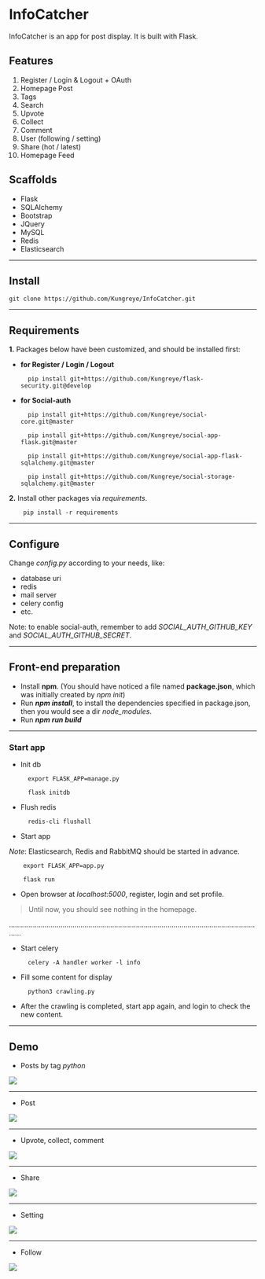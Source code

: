 # InfoCatcher

InfoCatcher is an app for post display. It is built with Flask.


## Features
1. Register / Login & Logout + OAuth
2. Homepage Post
3. Tags
4. Search
5. Upvote
6. Collect
7. Comment
8. User (following / setting)
9. Share (hot / latest)
10. Homepage Feed


## Scaffolds
- Flask
- SQLAlchemy
- Bootstrap
- JQuery
- MySQL
- Redis
- Elasticsearch

---
## Install

    git clone https://github.com/Kungreye/InfoCatcher.git

---
## Requirements
<b>1.</b> Packages below have been customized, and should be installed first:

- <b>for Register / Login / Logout</b>

        pip install git+https://github.com/Kungreye/flask-security.git@develop

- <b>for Social-auth</b> 

        pip install git+https://github.com/Kungreye/social-core.git@master

        pip install git+https://github.com/Kungreye/social-app-flask.git@master

        pip install git+https://github.com/Kungreye/social-app-flask-sqlalchemy.git@master

        pip install git+https://github.com/Kungreye/social-storage-sqlalchemy.git@master


<b>2.</b> Install other packages via <i>requirements</i>.

        pip install -r requirements
    
----
## Configure

Change <i>config.py</i> according to your needs, like:
- database uri
- redis
- mail server
- celery config
- etc.

Note: to enable social-auth, remember to add <i>SOCIAL_AUTH_GITHUB_KEY</i> and <i>SOCIAL_AUTH_GITHUB_SECRET</i>.

    
---
## Front-end preparation

- Install <b>npm</b>. (You should have noticed a file named <b>package.json</b>, which was initially created by <i>npm init</i>)
- Run <b><i>npm install</i></b>, to install the dependencies specified in package.json, then you would see a dir <i>node_modules</i>.
- Run <b><i>npm run build</i></b>

---
### Start app

- Init db
   
        export FLASK_APP=manage.py
    
        flask initdb


- Flush redis

        redis-cli flushall
      

- Start app

<i>Note</i>: Elasticsearch, Redis and RabbitMQ should be started in advance.

        export FLASK_APP=app.py
        
        flask run
               
                
- Open browser at <i>localhost:5000</i>, register, login and set profile.

> Until now, you should see nothing in the homepage.

..................................................................................................................................

- Start celery

        celery -A handler worker -l info


- Fill some content for display

        python3 crawling.py 
        

- After the crawling is completed, start app again, and login to check the new content.


---
## Demo

- Posts by tag <i>python</i>
<img src="https://github.com/Kungreye/InfoCatcher/blob/master/demo/posts_by_tag.png">
<hr>

- Post
<img src="https://github.com/Kungreye/InfoCatcher/blob/master/demo/post.png">
<hr>

- Upvote, collect, comment
<img src="https://github.com/Kungreye/InfoCatcher/blob/master/demo/upvote_collect_comment.png">
<hr>


- Share
<img src="https://github.com/Kungreye/InfoCatcher/blob/master/demo/share_weixin.png">
<hr>

- Setting
<img src="https://github.com/Kungreye/InfoCatcher/blob/master/demo/setting.png">
<hr>

- Follow
<img src="https://github.com/Kungreye/InfoCatcher/blob/master/demo/follow.png">
